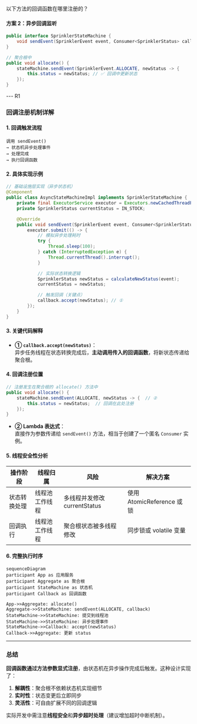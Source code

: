 以下方法的回调函数在哪里注册的？

#### **方案 2：异步回调监听**

```java
public interface SprinklerStateMachine {
    void sendEvent(SprinklerEvent event, Consumer<SprinklerStatus> callback);
}

// 聚合根中
public void allocate() {
    stateMachine.sendEvent(SprinklerEvent.ALLOCATE, newStatus -> {
        this.status = newStatus; // ✅ 回调中更新状态
    });
}
```

--- R1

### 回调注册机制详解

#### **1. 回调触发流程**

```text
调用 sendEvent()
→ 状态机异步处理事件
→ 处理完成
→ 执行回调函数
```

#### **2. 具体实现示例**

```java
// 基础设施层实现（异步状态机）
@Component
public class AsyncStateMachineImpl implements SprinklerStateMachine {
    private final ExecutorService executor = Executors.newCachedThreadPool();
    private SprinklerStatus currentStatus = IN_STOCK;

    @Override
    public void sendEvent(SprinklerEvent event, Consumer<SprinklerStatus> callback) {
        executor.submit(() -> {
            // 模拟异步处理耗时
            try {
                Thread.sleep(100);
            } catch (InterruptedException e) {
                Thread.currentThread().interrupt();
            }

            // 实际状态转换逻辑
            SprinklerStatus newStatus = calculateNewStatus(event);
            currentStatus = newStatus;

            // 触发回调（关键点）
            callback.accept(newStatus); // ①
        });
    }
}
```

#### **3. 关键代码解释**

- **① `callback.accept(newStatus)`**：  
  异步任务线程在状态转换完成后，**主动调用传入的回调函数**，将新状态传递给聚合根。

#### **4. 回调注册位置**

```java
// 注册发生在聚合根的 allocate() 方法中
public void allocate() {
    stateMachine.sendEvent(ALLOCATE, newStatus -> {  // ②
        this.status = newStatus;  // 回调在此处注册
    });
}
```

- **② Lambda 表达式**：  
  直接作为参数传递给 `sendEvent()` 方法，相当于创建了一个匿名 `Consumer` 实例。

#### **5. 线程安全性分析**

| **操作阶段** | **线程归属**   | **风险**                     | **解决方案**              |
| ------------ | -------------- | ---------------------------- | ------------------------- |
| 状态转换处理 | 线程池工作线程 | 多线程并发修改 currentStatus | 使用 AtomicReference 或锁 |
| 回调执行     | 线程池工作线程 | 聚合根状态被多线程修改       | 同步锁或 volatile 变量    |

#### **6. 完整执行时序**

```mermaid
sequenceDiagram
participant App as 应用服务
participant Aggregate as 聚合根
participant StateMachine as 状态机
participant Callback as 回调函数

App->>Aggregate: allocate()
Aggregate->>StateMachine: sendEvent(ALLOCATE, callback)
StateMachine->>StateMachine: 提交到线程池
StateMachine->>StateMachine: 异步处理事件
StateMachine->>Callback: accept(newStatus)
Callback->>Aggregate: 更新 status
```

---

### 总结

**回调函数通过方法参数显式注册**，由状态机在异步操作完成后触发。这种设计实现了：

1. **解耦性**：聚合根不依赖状态机实现细节
2. **实时性**：状态变更后立即同步
3. **灵活性**：可自由扩展不同的回调逻辑

实际开发中需注意**线程安全**和**异步超时处理**（建议增加超时中断机制）。
